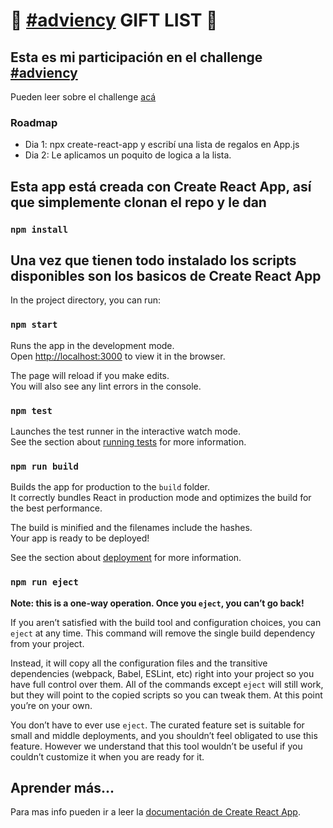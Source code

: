 # 🎁 [#adviency](https://twitter.com/goncy/status/1466050967808401409) GIFT LIST 🎁

## Esta es mi participación en el challenge [#adviency](https://twitter.com/goncy/status/1466050967808401409)

Pueden leer sobre el challenge [acá](https://twitter.com/goncy/status/1466050967808401409)

### Roadmap

* Dia 1: npx create-react-app y escribí una lista de regalos en App.js
* Dia 2: Le aplicamos un poquito de logica a la lista.

## Esta app está creada con Create React App, así que simplemente clonan el repo y le dan

### `npm install`

## Una vez que tienen todo instalado los scripts disponibles son los basicos de Create React App

In the project directory, you can run:

### `npm start`

Runs the app in the development mode.\
Open [http://localhost:3000](http://localhost:3000) to view it in the browser.

The page will reload if you make edits.\
You will also see any lint errors in the console.

### `npm test`

Launches the test runner in the interactive watch mode.\
See the section about [running tests](https://facebook.github.io/create-react-app/docs/running-tests) for more information.

### `npm run build`

Builds the app for production to the `build` folder.\
It correctly bundles React in production mode and optimizes the build for the best performance.

The build is minified and the filenames include the hashes.\
Your app is ready to be deployed!

See the section about [deployment](https://facebook.github.io/create-react-app/docs/deployment) for more information.

### `npm run eject`

**Note: this is a one-way operation. Once you `eject`, you can’t go back!**

If you aren’t satisfied with the build tool and configuration choices, you can `eject` at any time. This command will remove the single build dependency from your project.

Instead, it will copy all the configuration files and the transitive dependencies (webpack, Babel, ESLint, etc) right into your project so you have full control over them. All of the commands except `eject` will still work, but they will point to the copied scripts so you can tweak them. At this point you’re on your own.

You don’t have to ever use `eject`. The curated feature set is suitable for small and middle deployments, and you shouldn’t feel obligated to use this feature. However we understand that this tool wouldn’t be useful if you couldn’t customize it when you are ready for it.

## Aprender más...

Para mas info pueden ir a leer la [documentación de Create React App](https://facebook.github.io/create-react-app/docs/getting-started).

